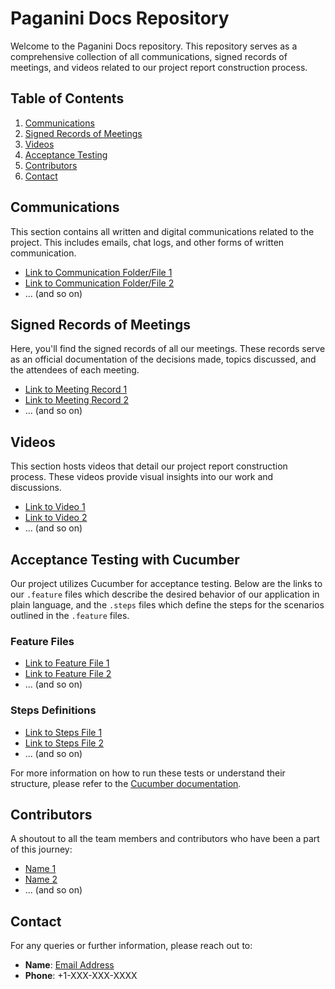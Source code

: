 # Paganini Docs Repository

Welcome to the Paganini Docs repository. This repository serves as a comprehensive collection of all communications, signed records of meetings, and videos related to our project report construction process.

## Table of Contents

1. [Communications](#communications)
2. [Signed Records of Meetings](#signed-records-of-meetings)
3. [Videos](#videos)
4. [Acceptance Testing](#acceptance-testing-with-cucumber)
5. [Contributors](#contributors)
6. [Contact](#contact)

## Communications

This section contains all written and digital communications related to the project. This includes emails, chat logs, and other forms of written communication.

- [Link to Communication Folder/File 1](#)
- [Link to Communication Folder/File 2](#)
- ... (and so on)

## Signed Records of Meetings

Here, you'll find the signed records of all our meetings. These records serve as an official documentation of the decisions made, topics discussed, and the attendees of each meeting.

- [Link to Meeting Record 1](#)
- [Link to Meeting Record 2](#)
- ... (and so on)

## Videos

This section hosts videos that detail our project report construction process. These videos provide visual insights into our work and discussions.

- [Link to Video 1](#)
- [Link to Video 2](#)
- ... (and so on)

## Acceptance Testing with Cucumber

Our project utilizes Cucumber for acceptance testing. Below are the links to our `.feature` files which describe the desired behavior of our application in plain language, and the `.steps` files which define the steps for the scenarios outlined in the `.feature` files.

### Feature Files

- [Link to Feature File 1](#)
- [Link to Feature File 2](#)
- ... (and so on)

### Steps Definitions

- [Link to Steps File 1](#)
- [Link to Steps File 2](#)
- ... (and so on)

For more information on how to run these tests or understand their structure, please refer to the [Cucumber documentation](https://cucumber.io/docs/guides/10-minute-tutorial/).

## Contributors

A shoutout to all the team members and contributors who have been a part of this journey:

- [Name 1](#)
- [Name 2](#)
- ... (and so on)

## Contact

For any queries or further information, please reach out to:

- **Name**: [Email Address](mailto:email@example.com)
- **Phone**: +1-XXX-XXX-XXXX
